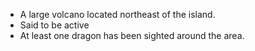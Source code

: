 - A large volcano located northeast of the island. 
- Said to be active
- At least one dragon has been sighted around the area. 
